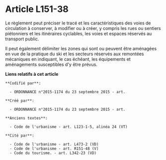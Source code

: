 # Article L151-38

Le règlement peut préciser le tracé et les caractéristiques des voies de circulation à conserver, à modifier ou à créer, y
compris les rues ou sentiers piétonniers et les itinéraires cyclables, les voies et espaces réservés au transport public.

Il peut également délimiter les zones qui sont ou peuvent être aménagées en vue de la pratique du ski et les secteurs
réservés aux remontées mécaniques en indiquant, le cas échéant, les équipements et aménagements susceptibles d'y être prévus.

**Liens relatifs à cet article**

	**Codifié par**:

	  - ORDONNANCE n°2015-1174 du 23 septembre 2015 - art.

	**Créé par**:

	  - ORDONNANCE n°2015-1174 du 23 septembre 2015 - art.

	**Anciens textes**:

	  - Code de l'urbanisme - art. L123-1-5, alinéa 24 (VT)

	**Cité par**:

	  - Code de l'urbanisme - art. L473-2 (VD)
	  - Code de l'urbanisme - art. R151-48 (V)
	  - Code du tourisme. - art. L342-23 (VD)

